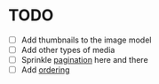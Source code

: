# TODO

- [ ] Add thumbnails to the image model
- [ ] Add other types of media
- [ ] Sprinkle [pagination](https://www.django-rest-framework.org/api-guide/pagination/) here and there
- [ ] Add [ordering](https://django-filter.readthedocs.io/en/stable/ref/filters.html?highlight=ordering#orderingfilter)
